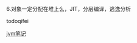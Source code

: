 6.对象一定分配在堆上么，JIT，分层编译，逃逸分析

todoqifei











[jvm笔记](https://blog.csdn.net/qq_41701956/article/details/81664921)